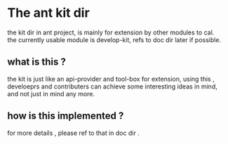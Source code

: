 The ant kit dir 
==

the kit dir in ant project, is mainly for extension by other modules to cal.   
the currently usable module is develop-kit, refs to doc dir later if possible. 

what is this ?
--

the kit is just like an api-provider and tool-box for extension, using this , develoeprs and contributers can achieve some interesting ideas in mind, and not just in mind any more. 

how is this implemented ?
--

for more details , please ref to that in doc dir . 